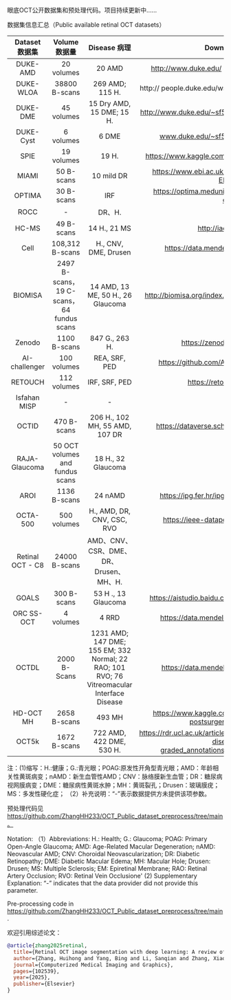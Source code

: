 眼底OCT公开数据集和预处理代码。项目持续更新中……

数据集信息汇总（Public available retinal OCT datasets）

|      Dataset  数据集      |                  Volume 数据量                  |                 Disease 病理             | Download Link 下载链接                  |
|:----------------:|:-----------------------------------------:|:--------------------------------------:|:--------------------------------------:|
|     DUKE-AMD     |                 20 volumes                |                 20 AMD                 |http://www.duke.edu/ sf59/Chiu_IOVS_2011_dataset.htm|
|    DUKE-WLOA     |               38800 B-scans               |             269 AMD; 115 H.            |http:// people.duke.edu/wsf59/RPEDC_Ophth_2013_dataset.htm|
|     DUKE-DME     |                 45 volumes                |        15 Dry AMD, 15 DME; 15 H.       |http://www.duke.edu/~sf59/Srinivasan_BOE_2014_dataset.htm.|
|     DUKE-Cyst    |                 6 volumes                 |                  6 DME                 |www.duke.edu/~sf59/Chiu_BOE_2014_dataset.htm.|
|       SPIE       |                 19 volumes                |                  19 H.                 |https://www.kaggle.com/datasets/kmader/eye-oct-datasets|
|       MIAMI      |                 50 B-scans                |               10 mild DR               | https://www.ebi.ac.uk/biostudies/europepmc/studies/S-EPMC5025289|
|      OPTIMA      |                 30 B-scans                |                   IRF                  | https://optima.meduniwien.ac.at/optima-segmentation-challenge-1/ |
|       ROCC       |                     -                     |                 DR、H.                 | ...|
|       HC-MS      |                 49 B-scans                |              14 H., 21 MS              |http://iacl.jhu.edu/Resources|
|       Cell       |              108,312 B-scans              |          H., CNV, DME, Drusen          | https://data.mendeley.com/datasets/rscbjbr9sj/3|
|      BIOMISA     | 2497 B-scans，19 C-scans，64 fundus scans |    14 AMD, 13 ME, 50 H., 26 Glaucoma   |  http://biomisa.org/index.php/glaucoma-fundus-oct-dataset/ |
|      Zenodo      |                1100 B-scans               |             847 G., 263 H.             | https://zenodo.org/records/14926793 |
|   AI-challenger  |                100 volumes                |              REA, SRF, PED             | https://github.com/AIChallenger/AI_Challenger_2018
|      RETOUCH     |                112 volumes                |              IRF, SRF, PED             | https://retouch.grandchallenge.org |
|   Isfahan MISP   |                     -                     |                    -                   | ... |
|       OCTID      |                470 B-scans                |     206 H., 102 MH, 55 AMD, 107 DR     | https://dataverse.scholarsportal.info/dataverse/OCTID |
|   RAJA-Glaucoma  |      50 OCT volumes and fundus scans      |           18 H., 32 Glaucoma           |...|
|       AROI       |                1136 B-scans               |                 24 nAMD                | https://ipg.fer.hr/ipg/resources/oct_image_database |
|     OCTA-500     |                500 volumes                |       H., AMD, DR, CNV, CSC, RVO       | https://ieee-dataport.org/open-access/octa-500|
| Retinal OCT - C8 |               24000 B-scans               | AMD、CNV、CSR、DME、DR、Drusen、MH、H. | ...|
|       GOALS      |                300 B-scans                |           53 H ., 13 Glaucoma          | https://aistudio.baidu.com/aistudio/competition/detail/230|
|    ORC SS-OCT    |                 4 volumes                 |                  4 RRD                 | https://data.mendeley.com/datasets/bzsc7gd9p3/2|
| OCTDL| 2000   B-Scans| 1231 AMD; 147 DME; 155 EM; 332 Normal; 22 RAO; 101 RVO; 76 Vitreomacular Interface Disease| https://data.mendeley.com/datasets/sncdhf53xc/4|
| HD-OCT MH| 2658 B-scans | 493 MH | https://www.kaggle.com/datasets/mathieugodbout/oct-postsurgery-visual-improvement|
| OCT5k|1672 B-scans |722 AMD, 422 DME, 530 H.| https://rdr.ucl.ac.uk/articles/dataset/OCT5k_A_dataset_of_multi-disease_and_multi-graded_annotations_for_retinal_layers/22128671/4|


注：(1)缩写：H.:健康；G.:青光眼；POAG:原发性开角型青光眼；AMD：年龄相关性黄斑病变；nAMD：新生血管性AMD；CNV：脉络膜新生血管；DR：糖尿病视网膜病变；DME：糖尿病性黄斑水肿；MH：黄斑裂孔；Drusen：玻璃膜疣；MS：多发性硬化症；
（2）补充说明：“-”表示数据提供方未提供该项参数。

预处理代码见 https://github.com/ZhangHH233/OCT_Public_dataset_preprocess/tree/main。

Notation:
（1）Abbreviations: H.: Health; G.: Glaucoma; POAG: Primary Open-Angle Glaucoma; AMD: Age-Related Macular Degeneration; nAMD: Neovascular AMD; CNV: Choroidal Neovascularization; DR: Diabetic Retinopathy; DME: Diabetic Macular Edema; MH: Macular Hole; Drusen: Drusen; MS: Multiple Sclerosis; EM: Epiretinal Membrane; RAO: Retinal Artery Occlusion; RVO: Retinal Vein Occlusione'
(2) Supplementary Explanation: “-” indicates that the data provider did not provide this parameter.

Pre-processing code in https://github.com/ZhangHH233/OCT_Public_dataset_preprocess/tree/main.

欢迎引用综述论文：
```bibtex
@article{zhang2025retinal,
  title={Retinal OCT image segmentation with deep learning: A review of advances, datasets, and evaluation metrics},
  author={Zhang, Huihong and Yang, Bing and Li, Sanqian and Zhang, Xiaoqing and Li, Xiaoling and Liu, Tianhang and Higashita, Risa and Liu, Jiang},
  journal={Computerized Medical Imaging and Graphics},
  pages={102539},
  year={2025},
  publisher={Elsevier}
} 





